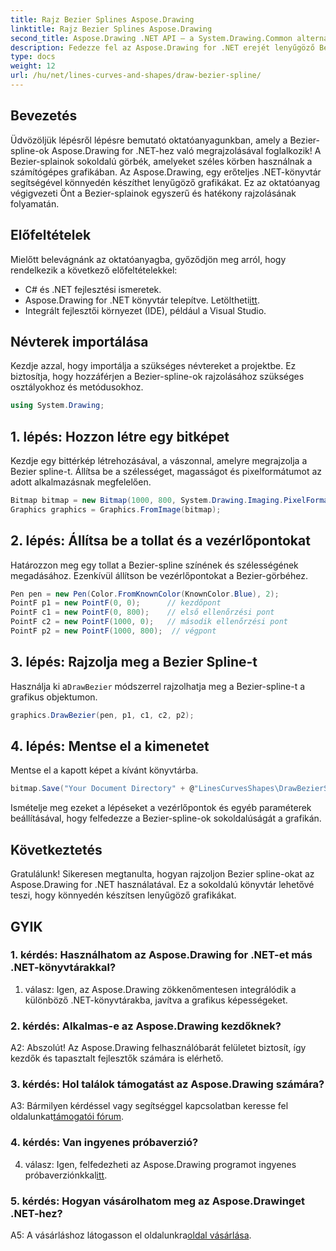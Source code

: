 ```yaml
---
title: Rajz Bezier Splines Aspose.Drawing
linktitle: Rajz Bezier Splines Aspose.Drawing
second_title: Aspose.Drawing .NET API – a System.Drawing.Common alternatívája
description: Fedezze fel az Aspose.Drawing for .NET erejét lenyűgöző Bezier spline létrehozásában. Kövesse lépésről lépésre útmutatónkat a zökkenőmentes grafikai fejlesztéshez.
type: docs
weight: 12
url: /hu/net/lines-curves-and-shapes/draw-bezier-spline/
---
```

## Bevezetés

Üdvözöljük lépésről lépésre bemutató oktatóanyagunkban, amely a Bezier-spline-ok Aspose.Drawing for .NET-hez való megrajzolásával foglalkozik! A Bezier-splainok sokoldalú görbék, amelyeket széles körben használnak a számítógépes grafikában. Az Aspose.Drawing, egy erőteljes .NET-könyvtár segítségével könnyedén készíthet lenyűgöző grafikákat. Ez az oktatóanyag végigvezeti Önt a Bezier-splainok egyszerű és hatékony rajzolásának folyamatán.

## Előfeltételek

Mielőtt belevágnánk az oktatóanyagba, győződjön meg arról, hogy rendelkezik a következő előfeltételekkel:

- C# és .NET fejlesztési ismeretek.
-  Aspose.Drawing for .NET könyvtár telepítve. Letöltheti[itt](https://releases.aspose.com/drawing/net/).
- Integrált fejlesztői környezet (IDE), például a Visual Studio.

## Névterek importálása

Kezdje azzal, hogy importálja a szükséges névtereket a projektbe. Ez biztosítja, hogy hozzáférjen a Bezier-spline-ok rajzolásához szükséges osztályokhoz és metódusokhoz.

```csharp
using System.Drawing;
```

## 1. lépés: Hozzon létre egy bitképet

Kezdje egy bittérkép létrehozásával, a vászonnal, amelyre megrajzolja a Bezier spline-t. Állítsa be a szélességet, magasságot és pixelformátumot az adott alkalmazásnak megfelelően.

```csharp
Bitmap bitmap = new Bitmap(1000, 800, System.Drawing.Imaging.PixelFormat.Format32bppPArgb);
Graphics graphics = Graphics.FromImage(bitmap);
```

## 2. lépés: Állítsa be a tollat és a vezérlőpontokat

Határozzon meg egy tollat a Bezier-spline színének és szélességének megadásához. Ezenkívül állítson be vezérlőpontokat a Bezier-görbéhez.

```csharp
Pen pen = new Pen(Color.FromKnownColor(KnownColor.Blue), 2);
PointF p1 = new PointF(0, 0);      // kezdőpont
PointF c1 = new PointF(0, 800);    // első ellenőrzési pont
PointF c2 = new PointF(1000, 0);   // második ellenőrzési pont
PointF p2 = new PointF(1000, 800);  // végpont
```

## 3. lépés: Rajzolja meg a Bezier Spline-t

 Használja ki a`DrawBezier` módszerrel rajzolhatja meg a Bezier-spline-t a grafikus objektumon.

```csharp
graphics.DrawBezier(pen, p1, c1, c2, p2);
```

## 4. lépés: Mentse el a kimenetet

Mentse el a kapott képet a kívánt könyvtárba.

```csharp
bitmap.Save("Your Document Directory" + @"LinesCurvesShapes\DrawBezierSpline_out.png");
```

Ismételje meg ezeket a lépéseket a vezérlőpontok és egyéb paraméterek beállításával, hogy felfedezze a Bezier-spline-ok sokoldalúságát a grafikán.

## Következtetés

Gratulálunk! Sikeresen megtanulta, hogyan rajzoljon Bezier spline-okat az Aspose.Drawing for .NET használatával. Ez a sokoldalú könyvtár lehetővé teszi, hogy könnyedén készítsen lenyűgöző grafikákat.

## GYIK

### 1. kérdés: Használhatom az Aspose.Drawing for .NET-et más .NET-könyvtárakkal?

1. válasz: Igen, az Aspose.Drawing zökkenőmentesen integrálódik a különböző .NET-könyvtárakba, javítva a grafikus képességeket.

### 2. kérdés: Alkalmas-e az Aspose.Drawing kezdőknek?

A2: Abszolút! Az Aspose.Drawing felhasználóbarát felületet biztosít, így kezdők és tapasztalt fejlesztők számára is elérhető.

### 3. kérdés: Hol találok támogatást az Aspose.Drawing számára?

 A3: Bármilyen kérdéssel vagy segítséggel kapcsolatban keresse fel oldalunkat[támogatói fórum](https://forum.aspose.com/c/diagram/17).

### 4. kérdés: Van ingyenes próbaverzió?

 4. válasz: Igen, felfedezheti az Aspose.Drawing programot ingyenes próbaverziónkkal[itt](https://releases.aspose.com/).

### 5. kérdés: Hogyan vásárolhatom meg az Aspose.Drawinget .NET-hez?

 A5: A vásárláshoz látogasson el oldalunkra[oldal vásárlása](https://purchase.aspose.com/buy).